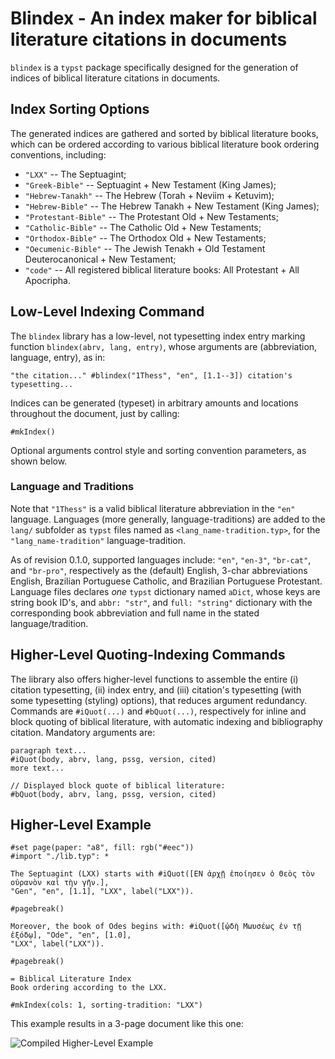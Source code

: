 # Blindex - An index maker for biblical literature citations in documents

`blindex` is a `typst` package specifically designed for the generation of indices of biblical
literature citations in documents.

## Index Sorting Options

The generated indices are gathered and sorted by biblical literature books, which can be ordered
according to various biblical literature book ordering conventions, including:

- `"LXX"` -- The Septuagint;
- `"Greek-Bible"` -- Septuagint + New Testament (King James);
- `"Hebrew-Tanakh"` -- The Hebrew (Torah + Neviim + Ketuvim);
- `"Hebrew-Bible"` -- The Hebrew Tanakh + New Testament (King James);
- `"Protestant-Bible"` -- The Protestant Old + New Testaments;
- `"Catholic-Bible"` -- The Catholic Old + New Testaments;
- `"Orthodox-Bible"` -- The Orthodox Old + New Testaments;
- `"Oecumenic-Bible"` -- The Jewish Tenakh + Old Testament Deuterocanonical + New Testament;
- `"code"` -- All registered biblical literature books: All Protestant + All Apocripha.

## Low-Level Indexing Command

The `blindex` library has a low-level, not typesetting index entry marking function
`blindex(abrv, lang, entry)`, whose arguments are (abbreviation, language, entry), as in:

```typst
"the citation..." #blindex("1Thess", "en", [1.1--3]) citation's typesetting...
```

Indices can be generated (typeset) in arbitrary amounts and locations throughout the document,
just by calling:

```typst
#mkIndex()
```

Optional arguments control style and sorting convention parameters, as shown below.

### Language and Traditions

Note that `"1Thess"` is a valid biblical literature abbreviation in the `"en"` language.
Languages (more generally, language-traditions) are added to the `lang/` subfolder as `typst`
files named as `<lang_name-tradition.typ>`, for the `"lang_name-tradition"` language-tradition.

As of revision 0.1.0, supported languages include: `"en"`, `"en-3"`, `"br-cat"`, and `"br-pro"`,
respectively as the (default) English, 3-char abbreviations English, Brazilian Portuguese
Catholic, and Brazilian Portuguese Protestant. Language files declares *one* `typst` dictionary
named `aDict`, whose keys are string book ID's, and `abbr: "str"`, and `full: "string"`
dictionary with the corresponding book abbreviation and full name in the stated
language/tradition.

## Higher-Level Quoting-Indexing Commands

The library also offers higher-level functions to assemble the entire (i) citation typesetting,
(ii) index entry, and (iii) citation's typesetting (with some typesetting (styling) options),
that reduces argument redundancy. Commands are `#iQuot(...)` and `#bQuot(...)`, respectively for
inline and block quoting of biblical literature, with automatic indexing and bibliography
citation. Mandatory arguments are:

```typst
paragraph text...
#iQuot(body, abrv, lang, pssg, version, cited)
more text...

// Displayed block quote of biblical literature:
#bQuot(body, abrv, lang, pssg, version, cited)
```

## Higher-Level Example

```typst
#set page(paper: "a8", fill: rgb("#eec"))
#import "./lib.typ": *

The Septuagint (LXX) starts with #iQuot([ΕΝ ἀρχῇ ἐποίησεν ὁ Θεὸς τὸν οὐρανὸν καὶ τὴν γῆν.],
"Gen", "en", [1.1], "LXX", label("LXX")).

#pagebreak()

Moreover, the book of Odes begins with: #iQuot([ᾠδὴ Μωυσέως ἐν τῇ ἐξόδῳ], "Ode", "en", [1.0],
"LXX", label("LXX")).

#pagebreak()

= Biblical Literature Index
Book ordering according to the LXX.

#mkIndex(cols: 1, sorting-tradition: "LXX")
```

This example results in a 3-page document like this one:

![Compiled Higher-Level Example](https://github.com/cnaak/packages/blob/main/packages/preview/blindex/0.1.0/tmp-01.png)

